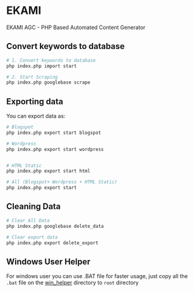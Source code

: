# EKAMI

EKAMI AGC - PHP Based Automated Content Generator


## Convert keywords to database
```bash
# 1. Convert keywords to database
php index.php import start

# 2. Start Scraping
php index.php googlebase scrape
```


## Exporting data

You can export data as:
```bash
# Blogspot
php index.php export start blogspot

# Wordpress
php index.php export start wordpress


# HTML Static
php index.php export start html

# All (Blogspot+ Wordpress + HTML Static)
php index.php export start
```


## Cleaning Data

```bash
# Clear All Data
php index.php googlebase delete_data

# Clear export data
php index.php export delete_export

```


##  Windows User Helper

For windows user you can use .BAT file for faster usage, just copy all the `.bat` file on the [win_helper](win_helper/) directory to `root` directory
